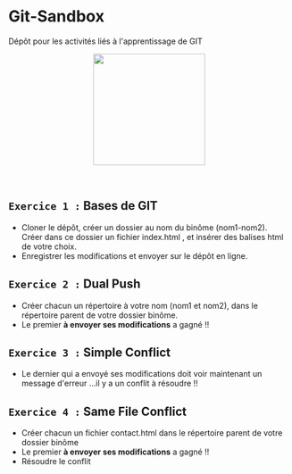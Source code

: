 # Git-Sandbox
Dépôt pour les activités liés à l'apprentissage de GIT
 <br/>
 <p align="center">
  <img src="https://humancoders-formations.s3.amazonaws.com/uploads/course/logo/10/thumb_bigger_formation-git.png" width="200" height="200" >
</p>
<br/>

## `Exercice 1 :`  Bases de GIT
 - Cloner le dépôt, créer un dossier au nom du binôme (nom1-nom2). Créer dans ce dossier un fichier index.html , et insérer des balises html de votre choix. 
 - Enregistrer les modifications et envoyer sur le dépôt en ligne.

## `Exercice 2 :` Dual Push
 - Créer chacun un répertoire à votre nom (nom1 et nom2), dans le répertoire parent de votre dossier binôme. 
 - Le premier <strong>à envoyer ses modifications</strong> a gagné !!

## `Exercice 3 :` Simple Conflict
 - Le dernier qui a envoyé ses modifications doit voir maintenant un message d'erreur ...il y a un conflit à résoudre !!

## `Exercice 4 :` Same File Conflict
 - Créer chacun un fichier contact.html dans le répertoire parent de votre dossier binôme 
 - Le premier <strong>à envoyer ses modifications</strong> a gagné !! 
 - Résoudre le conflit 
 

      

